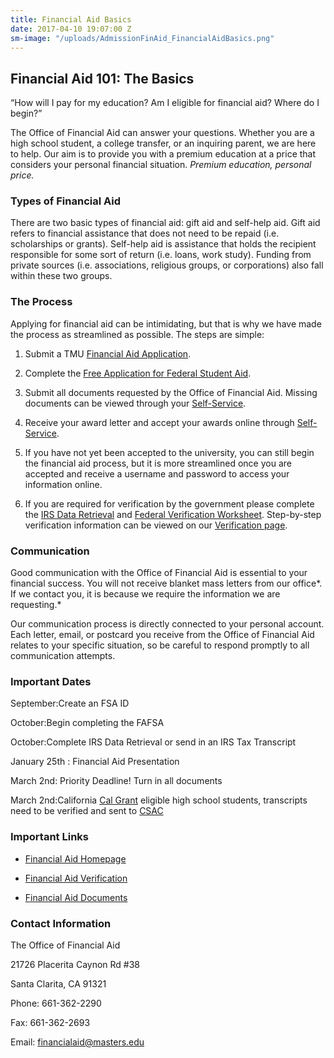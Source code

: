 ```yaml
---
title: Financial Aid Basics
date: 2017-04-10 19:07:00 Z
sm-image: "/uploads/AdmissionFinAid_FinancialAidBasics.png"
---
```


## Financial Aid 101: The Basics

“How will I pay for my education? Am I eligible for financial aid? Where do I begin?”

The Office of Financial Aid can answer your questions. Whether you are a high school student, a college transfer, or an inquiring parent, we are here to help. Our aim is to provide you with a premium education at a price that considers your personal financial situation. *Premium education, personal price.*

### Types of Financial Aid

There are two basic types of financial aid: gift aid and self-help aid. Gift aid refers to financial assistance that does not need to be repaid (i.e. scholarships or grants). Self-help aid is assistance that holds the recipient responsible for some sort of return (i.e. loans, work study). Funding from private sources (i.e. associations, religious groups, or corporations) also fall within these two groups.

### The Process

Applying for financial aid can be intimidating, but that is why we have made the process as streamlined as possible. The steps are simple:

1. Submit a TMU [Financial Aid Application](http://www.masters.edu/media/868502/forms-application-faa.pdf "Forms- Application- FAA.pdf").

2. Complete the [Free Application for Federal Student Aid](http://www.fafsa.ed.gov/).

3. Submit all documents requested by the Office of Financial Aid. Missing documents can be viewed through your [Self-Service](https://portal.masters.edu/SelfService/Finances/FinancialAid.aspx).

4. Receive your award letter and accept your awards online through [Self-Service](https://www2.masters.edu/edit/StudentResources/FinAidAward.asp).

5. If you have not yet been accepted to the university, you can still begin the financial aid process, but it is more streamlined once you are accepted and receive a username and password to access your information online.

6. If you are required for verification by the government please complete the [IRS Data Retrieval](http://www.fafsa.ed.gov/) and [Federal Verification Worksheet](http://www.masters.edu/media/868376/forms-mi-fvw-2017-18.pdf "Forms- MI- FVW 2017-18.pdf"). Step-by-step verification information can be viewed on our [Verification page](http://www.masters.edu/undergrad/financial-aid/verification.aspx).

### Communication

Good communication with the Office of Financial Aid is essential to your financial success. You will not receive blanket mass letters from our office\*. If we contact you, it is because we require the information we are requesting.\*

Our communication process is directly connected to your personal account. Each letter, email, or postcard you receive from the Office of Financial Aid relates to your specific situation, so be careful to respond promptly to all communication attempts.

### Important Dates

September:Create an FSA ID

October:Begin completing the FAFSA

October:Complete IRS Data Retrieval or send in an IRS Tax Transcript

January 25th : Financial Aid Presentation

March 2nd: Priority Deadline! Turn in all documents

March 2nd:California [Cal Grant](http://www.masters.edu/financial-aid/general-undergraduate) eligible high school students, transcripts need to be verified and sent to [CSAC](http://www.csac.ca.gov/)

### Important Links

* [Financial Aid Homepage](http://www.masters.edu/financial-aid/)

* [Financial Aid Verification](http://www.masters.edu/financial-aid/verification-process)

* [Financial Aid Documents](http://www.masters.edu/downloads)

### Contact Information

The Office of Financial Aid

21726 Placerita Caynon Rd #38

Santa Clarita, CA 91321

Phone: 661-362-2290

Fax: 661-362-2693

Email: [financialaid@masters.edu](mailto:financialaid@masters.edu)
